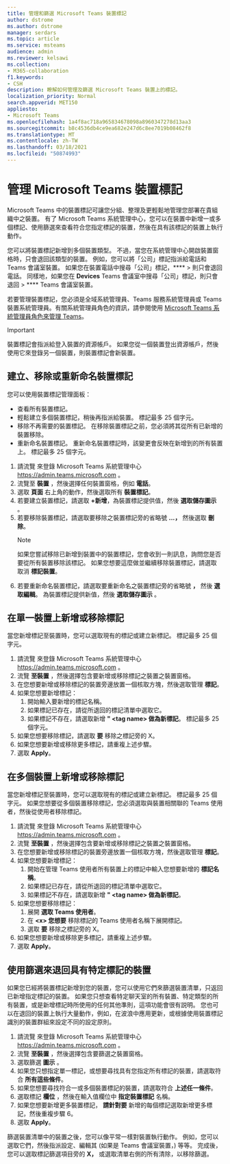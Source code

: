 ```yaml
---
title: 管理和篩選 Microsoft Teams 裝置標記
author: dstrome
ms.author: dstrome
manager: serdars
ms.topic: article
ms.service: msteams
audience: admin
ms.reviewer: kelsawi
ms.collection:
- M365-collaboration
f1.keywords:
- CSH
description: 瞭解如何管理及篩選 Microsoft Teams 裝置上的標記。
localization_priority: Normal
search.appverid: MET150
appliesto:
- Microsoft Teams
ms.openlocfilehash: 1a4f8ac718a965834678098a8960347278d13aa3
ms.sourcegitcommit: b8c4536db4ce9ea682e247d6c8ee7019b08462f8
ms.translationtype: MT
ms.contentlocale: zh-TW
ms.lasthandoff: 03/18/2021
ms.locfileid: "50874993"
---
```

# <a name="manage-microsoft-teams-device-tags"></a>管理 Microsoft Teams 裝置標記

Microsoft Teams 中的裝置標記可讓您分組、整理及更輕鬆地管理您部署在貴組織中之裝置。 有了 Microsoft Teams 系統管理中心，您可以在裝置中新增一或多個標記、使用篩選來查看符合您指定標記的裝置，然後在具有該標記的裝置上執行動作。

您可以將裝置標記新增到多個裝置類型。 不過，當您在系統管理中心開啟裝置窗格時，只會退回該類型的裝置。 例如，您可以將「公司」標記指派給電話和 Teams 會議室裝置。 如果您在裝置電話中搜尋「公司」標記，****  >  則只會退回電話。 同樣地，如果您在 **Devices** Teams 會議室中搜尋「公司」標記，則只會退回  >  **** Teams 會議室裝置。

若要管理裝置標記，您必須是全域系統管理員、Teams 服務系統管理員或 Teams 裝置系統管理員。有關系統管理員角色的資訊，請參閱使用 [Microsoft Teams 系統管理員角色來管理 Teams](../using-admin-roles.md)。

> [!IMPORTANT]
> 裝置標記會指派給登入裝置的資源帳戶。 如果您從一個裝置登出資源帳戶，然後使用它來登錄另一個裝置，則裝置標記會新裝置。

## <a name="create-remove-or-rename-device-tags"></a>建立、移除或重新命名裝置標記

您可以使用裝置標記管理面板：

- 查看所有裝置標記。
- 輕鬆建立多個裝置標記，稍後再指派給裝置。 標記最多 25 個字元。
- 移除不再需要的裝置標記。 在移除裝置標記之前，您必須將其從所有已新增的裝置移除。
- 重新命名裝置標記。 重新命名裝置標記時，該變更會反映在新增到的所有裝置上。 標記最多 25 個字元。

1. 請流覽 來登錄 Microsoft Teams 系統管理中心 https://admin.teams.microsoft.com 。
2. 流覽至 **裝置** ，然後選擇任何裝置窗格，例如 **電話**。
3. 選取 **頁面** 右上角的動作，然後選取所有 **裝置標記**。
4. 若要建立裝置標記，請選取 **+新增**，為裝置標記提供值，然後 **選取儲存圖示** 。
5. 若要移除裝置標記，請選取要移除之裝置標記旁的省略號 **...，** 然後選取 **刪除**。
    > [!NOTE]
    > 如果您嘗試移除已新增到裝置中的裝置標記，您會收到一則訊息，詢問您是否要從所有裝置移除該標記。 如果您想要這麼做並繼續移除裝置標記，請選取 取消 **標記裝置**。
6. 若要重新命名裝置標記，請選取要重新命名之裝置標記旁的省略號 **，** 然後 **選取編輯**。 為裝置標記提供新值，然後 **選取儲存圖示** 。

## <a name="add-or-remove-tags-on-a-single-device"></a>在單一裝置上新增或移除標記

當您新增標記至裝置時，您可以選取現有的標記或建立新標記。 標記最多 25 個字元。

1. 請流覽 來登錄 Microsoft Teams 系統管理中心 https://admin.teams.microsoft.com 。
2. 流覽 **至裝置** ，然後選擇包含要新增或移除標記之裝置之裝置窗格。
3. 在您想要新增或移除標記的裝置旁邊放置一個核取方塊，然後選取管理 **標記**。
4. 如果您想要新增標記：
    1. 開始輸入要新增的標記名稱。
    2. 如果標記已存在，請從所退回的標記清單中選取它。
    3. 如果標記不存在，請選取新增 **" \<tag name> 做為新標記**。 標記最多 25 個字元。
5. 如果您想要移除標記，請選取 **要** 移除之標記旁的 X。
6. 如果您想要新增或移除更多標記，請重複上述步驟。
7. 選取 **Apply**。

## <a name="add-or-remove-tags-on-multiple-devices"></a>在多個裝置上新增或移除標記

當您新增標記至裝置時，您可以選取現有的標記或建立新標記。 標記最多 25 個字元。 如果您想要從多個裝置移除標記，您必須選取與裝置相關聯的 Teams 使用者，然後從使用者移除標記。

1. 請流覽 來登錄 Microsoft Teams 系統管理中心 https://admin.teams.microsoft.com 。
2. 流覽 **至裝置** ，然後選擇包含要新增或移除標記之裝置之裝置窗格。
3. 在您想要新增或移除標記的裝置旁邊放置一個核取方塊，然後選取管理 **標記**。
4. 如果您想要新增標記：
    1. 開始在管理 Teams 使用者所有裝置上的標記中輸入您想要新增的 **標記名稱**。
    2. 如果標記已存在，請從所退回的標記清單中選取它。
    3. 如果標記不存在，請選取新增 **" \<tag name> 做為新標記**。
5. 如果您想要移除標記：
    1. 展開 **選取 Teams 使用者**。
    2. 在 **\<x> 您想要** 移除標記的 Teams 使用者名稱下展開標記。
    3. 選取 **要** 移除之標記旁的 X。
6. 如果您想要新增或移除更多標記，請重複上述步驟。
7. 選取 **Apply**。

## <a name="use-filters-to-return-devices-with-a-specific-tag"></a>使用篩選來退回具有特定標記的裝置

如果您已經將裝置標記新增到您的裝置，您可以使用它們來篩選裝置清單，只返回已新增指定標記的裝置。 如果您只想查看特定聊天室的所有裝置、特定類型的所有裝置，或是新增標記時所使用的任何其他準則，這項功能會很有説明。 您也可以在退回的裝置上執行大量動作，例如，在波浪中應用更新，或根據使用裝置標記識別的裝置群組來設定不同的設定原則。

1. 請流覽 來登錄 Microsoft Teams 系統管理中心 https://admin.teams.microsoft.com 。
2. 流覽 **至裝置** ，然後選擇包含要篩選之裝置窗格。
3. 選取篩選 **圖示** 。
4. 如果您只想指定單一標記，或想要尋找具有您指定所有標記的裝置，請選取符合 **所有這些條件**。
5. 如果您想要尋找符合一或多個裝置標記的裝置，請選取符合 **上述任一條件**。
6. 選取標記 **欄位** ，然後在輸入值欄位中 **指定裝置標記** 名稱。
7. 如果您想要新增更多裝置標記， **請針對要** 新增的每個標記選取新增更多標記，然後重複步驟 6。
8. 選取 **Apply**。

篩選裝置清單中的裝置之後，您可以像平常一樣對裝置執行動作。 例如，您可以選取它們，然後指派設定、編輯其 (如果是 Teams 會議室裝置，) 等等。 完成後，您可以選取標記篩選項目旁的 **X，** 或選取清單右側的所有清除，以移除篩選。 
